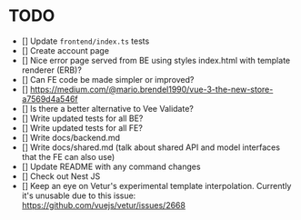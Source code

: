 # TODO

- [] Update `frontend/index.ts` tests
- [] Create account page
- [] Nice error page served from BE using styles index.html with template renderer (ERB)?
- [] Can FE code be made simpler or improved?
- [] https://medium.com/@mario.brendel1990/vue-3-the-new-store-a7569d4a546f
- [] Is there a better alternative to Vee Validate?
- [] Write updated tests for all BE?
- [] Write updated tests for all FE?
- [] Write docs/backend.md
- [] Write docs/shared.md (talk about shared API and model interfaces that the FE can also use)
- [] Update README with any command changes
- [] Check out Nest JS
- [] Keep an eye on Vetur's experimental template interpolation. Currently it's unusable due to this issue: https://github.com/vuejs/vetur/issues/2668